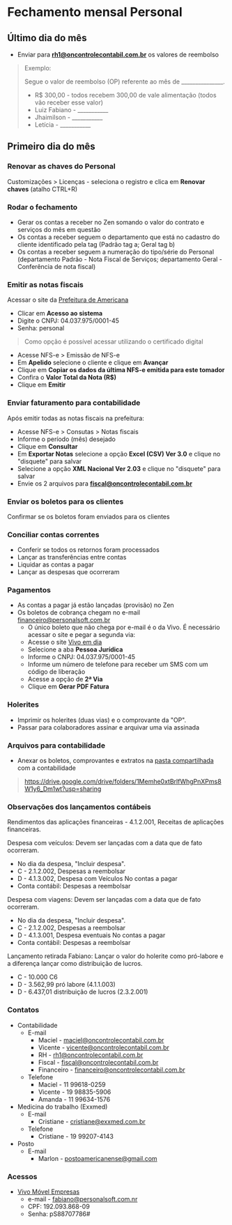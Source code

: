 # Fechamento mensal Personal

## Último dia do mês

* Enviar para **rh1@oncontrolecontabil.com.br** os valores de reembolso

>Exemplo:
>
>Segue o valor de reembolso (OP) referente ao mês de _______________.
>
>* R$ 300,00 - todos recebem 300,00 de vale alimentação (todos  vão receber esse valor)
>* Luiz Fabiano - ___________ 
>* Jhaimilson - ___________
>* Letícia - ___________

## Primeiro dia do mês

### Renovar as chaves do Personal

Customizações > Licenças - seleciona o registro e clica em **Renovar chaves** (atalho CTRL+R)

### Rodar o fechamento
* Gerar os contas a receber no Zen somando o valor do contrato e serviços do mês em questão
* Os contas a receber seguem o departamento que está no cadastro do cliente identificado pela tag (Padrão tag a; Geral tag b)
* Os contas a receber seguem a numeração do tipo/série do Personal (departamento Padrão - Nota Fiscal de Serviços; departamento Geral - Conferência de nota fiscal)

### Emitir as notas fiscais

Acessar o site da [Prefeitura de Americana](https://nfse.americana.sp.gov.br/nfse/capa.aspx)
* Clicar em **Acesso ao sistema**
* Digite o CNPJ: 04.037.975/0001-45
* Senha: personal
>Como opção é possível acessar utilizando o certificado digital
* Acesse NFS-e > Emissão de NFS-e
* Em **Apelido** selecione o cliente e clique em **Avançar**
* Clique em **Copiar os dados da última NFS-e emitida para este tomador**
* Confira o **Valor Total da Nota (R$)**
* Clique em **Emitir**

### Enviar faturamento para contabilidade

Após emitir todas as notas fiscais na prefeitura:
* Acesse NFS-e > Consutas > Notas fiscais
* Informe o período (mês) desejado
* Clique em **Consultar**
* Em **Exportar Notas** selecione a opção **Excel (CSV) Ver 3.0** e clique no "disquete" para salvar
* Selecione a opção **XML Nacional Ver 2.03** e clique no "disquete" para salvar
* Envie os 2 arquivos para **fiscal@oncontrolecontabil.com.br**


### Enviar os boletos para os clientes

Confirmar se os boletos foram enviados para os clientes

### Conciliar contas correntes

* Conferir se todos os retornos foram processados
* Lançar as transferências entre contas
* Liquidar as contas a pagar
* Lançar as despesas que ocorreram

### Pagamentos

* As contas a pagar já estão lançadas (provisão) no Zen
* Os boletos de cobrança chegam no e-mail financeiro@personalsoft.com.br
    * O único boleto que não chega por e-mail é o da Vivo. É necessário acessar o site e pegar a segunda via:
    * Acesse o site [Vivo em dia](https://vivoemdia.vivo.com.br/)
    * Selecione a aba **Pessoa Jurídica**
    * Informe o CNPJ: 04.037.975/0001-45
    * Informe um número de telefone para receber um SMS com um código de liberação
    * Acesse a opção de **2ª Via**
    * Clique em **Gerar PDF Fatura**

### Holerites

* Imprimir os holerites (duas vias) e o comprovante da "OP".
* Passar para colaboradores assinar e arquivar uma via assinada

### Arquivos para contabilidade

* Anexar os boletos, comprovantes e extratos na [pasta compartilhada](https://drive.google.com/drive/folders/1Memhe0xtBrlfWhgPnXPms8W1y6_Dm1wt?usp=sharing) com a contabilidade

> https://drive.google.com/drive/folders/1Memhe0xtBrlfWhgPnXPms8W1y6_Dm1wt?usp=sharing

### Observações dos lançamentos contábeis

Rendimentos das aplicações financeiras - 4.1.2.001, Receitas de aplicações financeiras.

Despesa com veículos: Devem ser lançadas com a data que de fato ocorreram.
* No dia da despesa, "Incluir despesa".
* C - 2.1.2.002, Despesas a reembolsar
* D - 4.1.3.002, Despesa com Veículos
No contas a pagar
* Conta contábil: Despesas a reembolsar

Despesa com viagens: Devem ser lançadas com a data que de fato ocorreram.
* No dia da despesa, "Incluir despesa".
* C - 2.1.2.002, Despesas a reembolsar
* D - 4.1.3.001, Despesa eventuais
No contas a pagar
* Conta contábil: Despesas a reembolsar

Lançamento retirada Fabiano: Lançar o valor do holerite como pró-labore e a diferença lançar como distribuição de lucros.
* C - 10.000 C6
* D - 3.562,99 pró labore (4.1.1.003)
* D - 6.437,01 distribuição de lucros (2.3.2.001)

### Contatos

* Contabilidade
    * E-mail
        * Maciel - maciel@oncontrolecontabil.com.br 
        * Vicente - vicente@oncontrolecontabil.com.br 
        * RH - rh1@oncontrolecontabil.com.br 
        * Fiscal - fiscal@oncontrolecontabil.com.br 
        * Financeiro - financeiro@oncontrolecontabil.com.br
    * Telefone
        * Maciel - 11 99618-0259
        * Vicente - 19 98835-5906
        * Amanda - 11 99634-1576
* Medicina do trabalho (Exxmed)
    * E-mail
        * Cristiane - cristiane@exxmed.com.br
    * Telefone
        * Cristiane - 19 99207-4143
* Posto
    * E-mail
        * Marlon - postoamericanense@gmail.com

### Acessos

* [Vivo Móvel Empresas](https://www.vivo.com.br/para-empresas)
    * e-mail - fabiano@personalsoft.com.nr
    * CPF: 192.093.868-09
    * Senha: pS88707786#